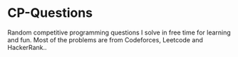 # CP-Questions
Random competitive programming questions I solve in free time for learning and fun. Most of the problems are from Codeforces, Leetcode and HackerRank..
